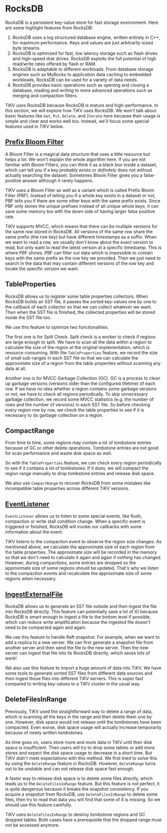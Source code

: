 # RocksDB

RocksDB is a persistent key-value store for fast storage environment.
Here are some highlight features from RocksDB:

1. RocksDB uses a log structured database engine, written entirely in
   C++, for maximum performance. Keys and values are just
   arbitrarily-sized byte streams.
2. RocksDB is optimized for fast, low latency storage such as flash
   drives and high-speed disk drives. RocksDB exploits the full
   potential of high read/write rates offered by flash or RAM.
3. RocksDB is adaptable to different workloads. From database storage
   engines such as MyRocks to application data caching to embedded
   workloads, RocksDB can be used for a variety of data needs.
4. RocksDB provides basic operations such as opening and closing a
   database, reading and writing to more advanced operations such as
   merging and compaction filters.

TiKV uses RocksDB because RocksDB is mature and high-performance. In
this section, we will explore how TiKV uses RocksDB. We won't talk
about basic features like `Get`, `Put`, `Delete`, and `Iterate` here
because their usage is simple and clear and works well too. Instead,
we'll focus some special features used in TiKV below.

## [Prefix Bloom Filter](https://github.com/facebook/rocksdb/wiki/RocksDB-Bloom-Filter)

A Bloom Filter is a magical data structure that uses a little resource
but helps a lot. We won't explain the whole algorithm here. If you are
not familiar with Bloom Filters, you can think it as a black box
inside a dataset, which can tell you if a key *probably* exists or
*definitely* does not without actually searching the
dataset. Sometimes Bloom Filter gives you a false-positive answer
although it rarely happens.

TiKV uses a Bloom Filter as well as a variant which is called Prefix
Bloom Filter (PBF). Instead of telling you if a whole key exists in a
dataset or not, PBF tells you if there are some other keys with the
same prefix exists. Since PBF only stores the unique prefixes instead
of all unique whole keys, it can save some memory too with the down
side of having larger false positive rate.

TiKV supports MVCC, which means that there can be multiple versions
for the same row stored in RocksDB. All versions of the same row share
the same prefix (the row key) but have different timestamps as a suffix. When
we want to read a row, we usually don't know about the exact version
to read, but only want to read the latest version at a specific
timestamp. This is where PBF shines. PBF can filter out data which is
impossible to contain keys with the same prefix as the row key we
provided. Then we just need to search in the data that may contain
different versions of the row key and locate the specific version we
want.

## TableProperties

RocksDB allows us to register some table properties collectors.  When
RocksDB builds an SST file, it passes the sorted key-values one by one
to the callback of each collector so that we can collect whatever we
want. Then when the SST file is finished, the collected properties
will be stored inside the SST file too.

We use this feature to optimize two functionalities.

The first one is for Split Check. Split check is a worker to check if
regions are large enough to split.  We have to scan all the data
within a region to calculate the size of the region at the original
implementation, which is resource consuming. With the `TableProperties`
feature, we record the size of small sub-ranges in each SST file so
that we can calculate the approximate size of a region from the table
properties without scanning any data at all.

Another one is for MVCC Garbage Collection (GC). GC is a process to
clean up garbage versions (versions older than the configured
lifetime) of each row. If we have no idea whether a region contains
some garbage versions or not, we have to check all regions
periodically. To skip unnecessary garbage collection, we record some
MVCC statistics (e.g. the number of rows and the number of versions)
in each SST file. So before checking every region row by row, we check
the table properties to see if it is necessary to do garbage
collection on a region.

## CompactRange

From time to time, some regions may contain a lot of tombstone entries
because of GC or other delete operations. Tombstone entries are not
good for scan performance and waste disk space as well.

So with the `TableProperties` feature, we can check every region
periodically to see if it contains a lot of tombstones. If it does, we
will compact the region range manually to drop tombstone entries and
release disk space.

We also use `CompactRange` to recover RocksDB from some mistakes like
incompatible table properties across different TiKV versions.

## [EventListener](https://github.com/facebook/rocksdb/wiki/EventListener)

`EventListener` allows us to listen to some special events, like
flush, compaction or write stall condition change. When a specific
event is triggered or finished, RocksDB will invoke our callbacks with
some information about the event.

TiKV listens to the compaction event to observe the region size
changes. As mentioned above, we calculate the approximate size of each
region from the table properties. The approximate size will be
recorded in the memory so that we don't need to calculate it again and
again if nothing has changed. However, during compactions, some
entries are dropped so the approximate size of some regions should be
updated. That's why we listen to the compaction events and recalculate
the approximate size of some regions when necessary.

## [IngestExternalFile](https://github.com/facebook/rocksdb/wiki/Creating-and-Ingesting-SST-files)

RocksDB allows us to generate an SST file outside and then ingest the
file into RocksDB directly. This feature can potentially save a lot of
IO because RocksDB is smart enough to ingest a file to the bottom
level if possible, which can reduce write amplification because the
ingested file doesn't need to be compacted again and again.

We use this feature to handle Raft snapshot. For example, when we want
to add a replica to a new server. We can first generate a snapshot
file from another server and then send the file to the new
server. Then the new server can ingest that file into its RocksDB
directly, which saves lots of work!

We also use this feature to import a huge amount of data into TiKV. We
have some tools to generate sorted SST files from different data
sources and then ingest those files into different TiKV servers. This
is super fast compared to writing key-values to a TiKV cluster in the
usual way.

## DeleteFilesInRange

Previously, TiKV used the straightforward way to delete a range of data,
which is scanning all the keys in the range and then delete them one
by one. However, disk space would not release until the tombstones have
been compacted. Even worse, disk space usage will actually increase
temporarily because of newly written tombstones.

As time goes on, users store more and more data in TiKV until their
disk space is insufficient. Then users will try to drop some tables or
add more stores and expect the disk space usage to decrease in a short
time. But TiKV didn't meet expectations with this method. We first tried
to solve this by using the `DeleteRange` feature in RocksDB. However,
`DeleteRange` turns out to be unstable and can not release disk space
fast enough.

A faster way to release disk space is to delete some files directly,
which leads us to the `DeleteFilesInRange` feature. But this feature
is not perfect, it is quite dangerous because it breaks the snapshot
consistency. If you acquire a snapshot from RocksDB,
use `DeleteFilesInRange` to delete some files, then try to read that data
you will find that some of it is missing. So we
should use this feature carefully.

TiKV uses `DeleteFilesInRange` to destroy tombstone regions and GC
dropped tables. Both cases have a prerequisite that the dropped range
must not be accessed anymore.

